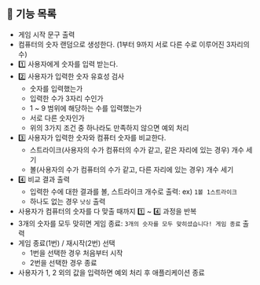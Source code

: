 ## 🔑 기능 목록

- 게임 시작 문구 출력
- 컴퓨터의 숫자 랜덤으로 생성한다. (1부터 9까지 서로 다른 수로 이루어진 3자리의 수)
- 1️⃣ 사용자에게 숫자를 입력 받는다.
- 2️⃣ 사용자가 입력한 숫자 유효성 검사
  - 숫자를 입력했는가
  - 입력한 수가 3자리 수인가
  - 1 ~ 9 범위에 해당하는 수를 입력했는가
  - 서로 다른 숫자인가
  - 위의 3가지 조건 중 하나라도 만족하지 않으면 예외 처리
- 3️⃣ 사용자가 입력한 숫자와 컴퓨터 숫자를 비교한다.
  - 스트라이크(사용자의 수가 컴퓨터의 수가 같고, 같은 자리에 있는 경우) 개수 세기
  - 볼(사용자의 수가 컴퓨터의 수가 같고, 다른 자리에 있는 경우) 개수 세기
- 4️⃣ 비교 결과 출력
  - 입력한 수에 대한 결과를 볼, 스트라이크 개수로 출력: ex) `1볼 1스트라이크`
  - 하나도 없는 경우 `낫싱` 출력
- 사용자가 컴퓨터의 숫자를 다 맞출 때까지 1️⃣ ~ 4️⃣ 과정을 반복
- 3개의 숫자를 모두 맞히면 게임 종료: `3개의 숫자를 모두 맞히셨습니다! 게임 종료` 출력
- 게임 종료(1번) / 재시작(2번) 선택
  - 1번을 선택한 경우 처음부터 시작
  - 2번을 선택한 경우 종료
- 사용자가 1, 2 외의 값을 입력하면 예외 처리 후 애플리케이션 종료
